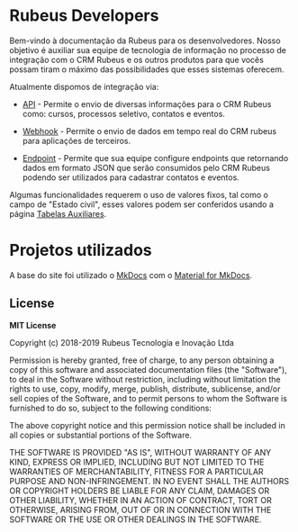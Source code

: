 # Rubeus Developers

Bem-vindo à documentação da Rubeus para os desenvolvedores. Nosso objetivo é auxiliar sua equipe de tecnologia de informação no processo de integração com o CRM Rubeus e os outros produtos para que vocês possam tiram o máximo das possibilidades que esses sistemas oferecem.

Atualmente dispomos de integração via:
    
* [API](https://docs.rubeus.com.br/api_crm/apresentacao/) - Permite o envio de diversas informações para o CRM Rubeus como: cursos, processos seletivo, contatos e eventos.

* [Webhook](https://docs.rubeus.com.br/webhook/) - Permite o envio de dados em tempo real do CRM rubeus para aplicações de terceiros.

* [Endpoint](https://docs.rubeus.com.br/endpoint/) - Permite que sua equipe configure endpoints que retornando dados em formato JSON que serão consumidos pelo CRM Rubeus podendo ser utilizados para cadastrar contatos e eventos. 

Algumas funcionalidades requerem o uso de valores fixos, tal como o campo de "Estado civil", esses valores podem ser conferidos usando a página [Tabelas Auxiliares](https://docs.rubeus.com.br/tabelasauxiliares/).

# Projetos utilizados

A base do site foi utilizado o [MkDocs](https://www.mkdocs.org) com o [Material for MkDocs](https://squidfunk.github.io/mkdocs-material/).

## License

**MIT License**

Copyright (c) 2018-2019 Rubeus Tecnologia e Inovação Ltda

Permission is hereby granted, free of charge, to any person obtaining a copy
of this software and associated documentation files (the "Software"), to
deal in the Software without restriction, including without limitation the
rights to use, copy, modify, merge, publish, distribute, sublicense, and/or
sell copies of the Software, and to permit persons to whom the Software is
furnished to do so, subject to the following conditions:

The above copyright notice and this permission notice shall be included in
all copies or substantial portions of the Software.

THE SOFTWARE IS PROVIDED "AS IS", WITHOUT WARRANTY OF ANY KIND, EXPRESS OR
IMPLIED, INCLUDING BUT NOT LIMITED TO THE WARRANTIES OF MERCHANTABILITY,
FITNESS FOR A PARTICULAR PURPOSE AND NON-INFRINGEMENT. IN NO EVENT SHALL THE
AUTHORS OR COPYRIGHT HOLDERS BE LIABLE FOR ANY CLAIM, DAMAGES OR OTHER
LIABILITY, WHETHER IN AN ACTION OF CONTRACT, TORT OR OTHERWISE, ARISING
FROM, OUT OF OR IN CONNECTION WITH THE SOFTWARE OR THE USE OR OTHER DEALINGS
IN THE SOFTWARE.
